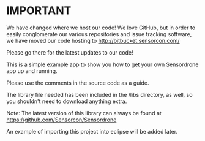 IMPORTANT
=========
We have changed where we host our code! We love GitHub, but in order to easily conglomerate our various repositories and issue tracking software, we have moved our code hosting to http://bitbucket.sensorcon.com/

Please go there for the latest updates to our code!


This is a simple example app to show you how to get your own Sensordrone app up and running.

Please use the comments in the source code as a guide.

The library file needed has been included in the /libs directory, as well,
so you shouldn't need to download anything extra.

Note: The latest version of this library can always be found at https://github.com/Sensorcon/Sensordrone


An example of importing this project into eclipse will be added later.
